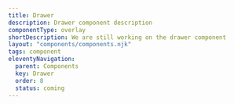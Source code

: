 ```yaml
---
title: Drawer
description: Drawer component description
componentType: overlay
shortDescription: We are still working on the drawer component
layout: "components/components.njk"
tags: component
eleventyNavigation:
  parent: Components
  key: Drawer
  order: 8
  status: coming
---
```


